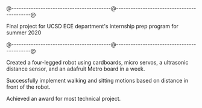 @-----------------------------------------@-------------------------------------------@

Final project for UCSD ECE department's internship prep program for summer 2020

@-----------------------------------------@-------------------------------------------@

Created a four-legged robot using cardboards, micro servos, 
    a ultrasonic distance sensor, and an adafruit Metro board in a week.
    
Successfully implement walking and sitting motions based on distance
    in front of the robot.

Achieved an award for most technical project.
